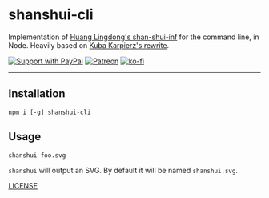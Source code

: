 # shanshui-cli

Implementation of [Huang Lingdong's
shan-shui-inf](https://github.com/LingDong-/shan-shui-inf) for the command line,
in Node. Heavily based on [Kuba Karpierz's
rewrite](https://github.com/admiral-akk/shan-shui-reloaded).

[![Support with PayPal](https://img.shields.io/badge/paypal-donate-yellow.png)](https://paypal.me/zacanger) [![Patreon](https://img.shields.io/badge/patreon-donate-yellow.svg)](https://www.patreon.com/zacanger) [![ko-fi](https://img.shields.io/badge/donate-KoFi-yellow.svg)](https://ko-fi.com/U7U2110VB)

--------

## Installation

`npm i [-g] shanshui-cli`

## Usage

`shanshui foo.svg`

`shanshui` will output an SVG. By default it will be named `shanshui.svg`.

[LICENSE](./LICENSE.md)
